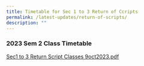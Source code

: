 ```yaml
---
title: Timetable for Sec 1 to 3 Return of Ccripts
permalink: /latest-updates/return-of-scripts/
description: ""
---
```

### 2023  Sem 2 Class Timetable

[Sec1 to 3 Return Script Classes 9oct2023.pdf](/files/Latest%20Updates/sec1to3_returnscript_classes_9oct2023.pdf)